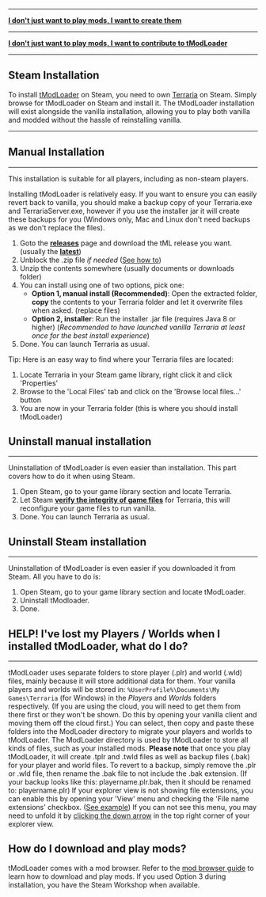 ___

**[I don't just want to play mods, I want to create them](tModLoader-guide-for-developers)**

___

**[I don't just want to play mods, I want to contribute to tModLoader](tModLoader-guide-for-contributors)**

___

## Steam Installation
To install [tModLoader](https://store.steampowered.com/app/1281930/tModLoader) on Steam, you need to own [Terraria](https://store.steampowered.com/app/105600/Terraria) on Steam.
Simply browse for tModLoader on Steam and install it.
The tModLoader installation will exist alongside the vanilla installation, allowing you to play both vanilla and modded without the hassle of reinstalling vanilla.
___

## Manual Installation
___
This installation is suitable for all players, including as non-steam players.

Installing tModLoader is relatively easy. If you want to ensure you can easily revert back to vanilla, you should make a backup copy of your Terraria.exe and TerrariaServer.exe, however if you use the installer jar it will create these backups for you (Windows only, Mac and Linux don't need backups as we don't replace the files).

1. Goto the **[releases](https://github.com/tModLoader/tModLoader/releases)** page and download the tML release you want. (usually the **[latest](https://github.com/tModLoader/tModLoader/releases/latest)**)
2. Unblock the .zip file _if needed_ ([See how to](https://thirtysix.zendesk.com/hc/en-us/articles/202921675-How-to-Unblock-a-File-Downloaded-from-an-Email-or-the-Internet))
3. Unzip the contents somewhere (usually documents or downloads folder)
4. You can install using one of two options, pick one:
    * **Option 1, manual install (Recommended)**: Open the extracted folder, **copy** the contents to your Terraria folder and let it overwrite files when asked. (replace files)
    * **Option 2, installer**: Run the installer .jar file (requires Java 8 or higher) (_Recommended to have launched vanilla Terraria at least once for the best install experience_)
5. Done. You can launch Terraria as usual.

Tip: Here is an easy way to find where your Terraria files are located:

1. Locate Terraria in your Steam game library, right click it and click 'Properties'
2. Browse to the 'Local Files' tab and click on the 'Browse local files...' button
3. You are now in your Terraria folder (this is where you should install tModLoader)

## Uninstall manual installation
___
Uninstallation of tModLoader is even easier than installation. This part covers how to do it when using Steam.

1. Open Steam, go to your game library section and locate Terraria.
2. Let Steam **[verify the integrity of game files](https://support.steampowered.com/kb_article.php?ref=2037-QEUH-3335)** for Terraria, this will reconfigure your game files to run vanilla.
4. Done. You can launch Terraria as usual.

## Uninstall Steam installation
___
Uninstallation of tModLoader is even easier if you downloaded it from Steam. All you have to do is:

1. Open Steam, go to your game library section and locate tModLoader.
2. Uninstall tModloader.
3. Done.

## HELP! I've lost my Players / Worlds when I installed tModLoader, what do I do?
___
tModLoader uses separate folders to store player (.plr) and world (.wld) files, mainly because it will store additional data for them. Your vanilla players and worlds will be stored in: `%UserProfile%\Documents\My Games\Terraria` (for Windows) in the _Players_ and _Worlds_ folders respectively. (If you are using the cloud, you will need to get them from there first or they won't be shown. Do this by opening your vanilla client and moving them off the cloud first.) You can select, then copy and paste these folders into the ModLoader directory to migrate your players and worlds to tModLoader. The ModLoader directory is used by tModLoader to store all kinds of files, such as your installed mods. **Please note** that once you play tModLoader, it will create .tplr and .twld files as well as backup files (.bak) for your player and world files. To revert to a backup, simply remove the .plr or .wld file, then rename the .bak file to not include the .bak extension. (If your backup looks like this: playername.plr.bak, then it should be renamed to: playername.plr) If your explorer view is not showing file extensions, you can enable this by opening your 'View' menu and checking the 'File name extensions' checkbox. ([See example](https://i.imgur.com/CzP5yMA.png)) If you can not see this menu, you may need to unfold it by [clicking the down arrow](https://i.imgur.com/O8LqfGz.png) in the top right corner of your explorer view.

## How do I download and play mods?
tModLoader comes with a mod browser. Refer to the [mod browser guide](Mod-Browser) to learn how to download and play mods. If you used Option 3 during installation, you have the Steam Workshop when available.